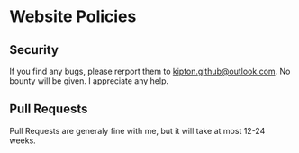 # Website Policies
## Security
If you find any bugs, please rerport them to [kipton.github@outlook.com](mailto:kipton.github@outlook.com). No bounty will be given. I appreciate any help.
## Pull Requests
Pull Requests are generaly fine with me, but it will take at most 12-24 weeks.
